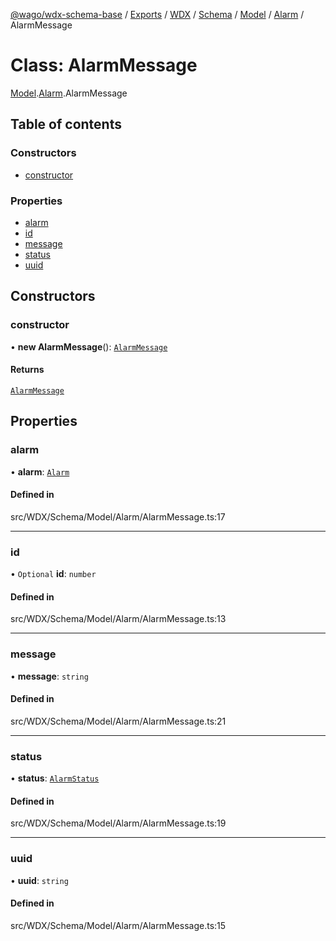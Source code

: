 [@wago/wdx-schema-base](../README.md) / [Exports](../modules.md) / [WDX](../modules/WDX.md) / [Schema](../modules/WDX.Schema.md) / [Model](../modules/WDX.Schema.Model.md) / [Alarm](../modules/WDX.Schema.Model.Alarm.md) / AlarmMessage

# Class: AlarmMessage

[Model](../modules/WDX.Schema.Model.md).[Alarm](../modules/WDX.Schema.Model.Alarm.md).AlarmMessage

## Table of contents

### Constructors

- [constructor](WDX.Schema.Model.Alarm.AlarmMessage.md#constructor)

### Properties

- [alarm](WDX.Schema.Model.Alarm.AlarmMessage.md#alarm)
- [id](WDX.Schema.Model.Alarm.AlarmMessage.md#id)
- [message](WDX.Schema.Model.Alarm.AlarmMessage.md#message)
- [status](WDX.Schema.Model.Alarm.AlarmMessage.md#status)
- [uuid](WDX.Schema.Model.Alarm.AlarmMessage.md#uuid)

## Constructors

### constructor

• **new AlarmMessage**(): [`AlarmMessage`](WDX.Schema.Model.Alarm.AlarmMessage.md)

#### Returns

[`AlarmMessage`](WDX.Schema.Model.Alarm.AlarmMessage.md)

## Properties

### alarm

• **alarm**: [`Alarm`](WDX.Schema.Model.Alarm.Alarm.md)

#### Defined in

src/WDX/Schema/Model/Alarm/AlarmMessage.ts:17

___

### id

• `Optional` **id**: `number`

#### Defined in

src/WDX/Schema/Model/Alarm/AlarmMessage.ts:13

___

### message

• **message**: `string`

#### Defined in

src/WDX/Schema/Model/Alarm/AlarmMessage.ts:21

___

### status

• **status**: [`AlarmStatus`](../enums/WDX.Schema.Model.Alarm.AlarmStatus.md)

#### Defined in

src/WDX/Schema/Model/Alarm/AlarmMessage.ts:19

___

### uuid

• **uuid**: `string`

#### Defined in

src/WDX/Schema/Model/Alarm/AlarmMessage.ts:15
